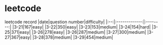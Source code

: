 # leetcode
leetcode record
|date|question number|difficulty|
|:--:|:-------------:|:--------:|
|3-21|167|easy|
|3-22|350|easy|
|3-23|153|medium|
|3-24|154|hard|
|3-25|371|easy|
|3-26|278|easy|
|3-26|287|medium|
|3-27|300|medium|
|3-27|367|easy|
|3-28|378|medium|
|3-29|454|medium|
